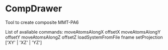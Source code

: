 # CompDrawer
Tool to create composite MMT-PA6

List of avaliable commands:
    moveAtomsAlongX offsetX
    moveAtomsAlongY offsetY
    moveAtomsAlongZ offsetZ
    loadSystemFromFile fname
    setProjection ['XY' | 'XZ' | 'YZ']
